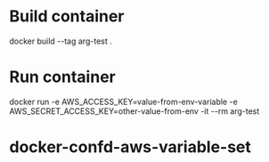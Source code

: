 

# Build container 

   docker build --tag arg-test .

# Run container  

   docker run -e AWS_ACCESS_KEY=value-from-env-variable  -e AWS_SECRET_ACCESS_KEY=other-value-from-env -it --rm arg-test
# docker-confd-aws-variable-set
